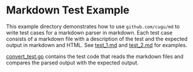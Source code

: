 # Markdown Test Example

This example directory demonstrates how to use `github.com/cugu/md` to write test cases for a markdown parser in
markdown.
Each test case consists of a markdown file with a description of the test and the expected output in markdown and HTML.
See [test_1.md](test_1.md) and [test_2.md](test_2.md) for examples.

[convert_test.go](convert_test.go) contains the test code that reads the markdown files and compares the parsed output
with the expected output.